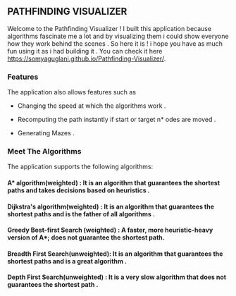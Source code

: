 
## PATHFINDING VISUALIZER ##

Welcome to the Pathfinding Visualizer ! I built this application because algorithms fascinate me a lot and by visualizing them
i could show everyone how they work behind the scenes . So here it is ! i hope you have as much fun using it as i had building it .
You can check it here https://somyaguglani.github.io/Pathfinding-Visualizer/.

### Features ###

The application also allows features such as 

* Changing the speed at which the algorithms work .

* Recomputing the path instantly if start or target n* odes are moved .

* Generating Mazes .


### Meet The Algorithms ###

The application supports the following algorithms:


#### A* algorithm(weighted) : It is an algorithm that guarantees the shortest paths and takes decisions based on heuristics .

#### Dijkstra's algorithm(weighted)  : It is an algorithm that guarantees the shortest paths and is the father of all algorithms .

#### Greedy Best-first Search (weighted) : A faster, more heuristic-heavy version of A*; does not guarantee the shortest path.
 
#### Breadth First Search(unweighted): It is an algorithm that guarantees the shortest paths and is a great algorithm .

#### Depth First Search(unweighted) : It is a very slow algorithm that does not guarantees the shortest path .

 

